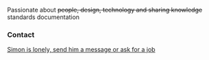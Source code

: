 Passionate about ~~people, design, technology and sharing knowledge~~ standards documentation

### Contact

[Simon is lonely, send him a message or ask for a job](https://www.deeson.co.uk/contact)
